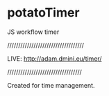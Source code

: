 # potatoTimer

JS workflow timer

///////////////////////////////////

LIVE: http://adam.dmini.eu/timer/

//////////////////////////////////

Created for time management.
